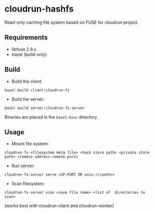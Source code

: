 # cloudrun-hashfs
Read-only caching file system based on FUSE for cloudrun project.

## Requirements
* libfuse 2.9.x
* bazel (build-only)

## Build
* Build the client:
```
bazel build client:cloudrun-fs
```
* Build the server:
```
bazel build server:cloudrun-fs-server
```
Binaries are placed in the `bazel-bin/` directory.
## Usage
* Mount file system: 
```
cloudrun-fs <filesystem meta file> <hash store path> <private store path> <remote address:remote port>
```
* Run server:
```
cloudrun-fs-server serve <IP:PORT OR unix://<path>>
```
* Scan filesystem:
```
cloudrun-fs-server scan <save file name> <list of  directories to scan>
```
(works best with cloudrun-client and cloudrun-worker)
